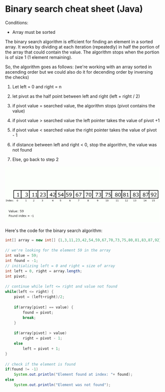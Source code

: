 # Binary search cheat sheet (Java)

Conditions:

- Array must be sorted

The binary search algorithm is efficient for finding an element in a sorted array. It works by dividing at each iteration (repeatedly) in half the portion of the array that could contain the value. The algorithm stops when the portion is of size 1 (1 element remaining).

So, the algorithm goes as follows: (we're working with an array sorted in ascending order but we could also do it for decending order by inversing the checks)

1. Let left = 0 and right = n

2. let pivot as the half point between left and right (left + right / 2)

3. if pivot value = searched value, the algorithm stops (pivot contains the value)

4. if pivot value >  searched value the left pointer takes the value of pivot +1

5. if pivot value < searched value the right pointer takes the value of pivot - 1

6. if distance between left and right < 0, stop the algorithm, the value was not found

7. Else, go back to step 2

![](https://github.com/touir1/Algorithms-Data-Structures-Cheat-sheet/blob/main/Algorithms/Search/Images/Binary_search_animation.gif)



Here's the code for the binary search algorithm:

```java
int[] array = new int[] {1,3,11,23,42,54,59,67,70,73,75,80,81,83,87,92};
		
// we're looking for the element 59 in the array
int value = 59;
int found = -1;
// initializing left = 0 and right = size of array
int left = 0, right = array.length;
int pivot;

// continue while left <= right and value not found
while(left <= right) {
	pivot = (left+right)/2;
	
	if(array[pivot] == value) {
		found = pivot;
		break;
	}
	
	if(array[pivot] > value)
		right = pivot - 1;
	else
		left = pivot + 1;
}

// check if the element is found
if(found != -1)
	System.out.println("Element found at index: "+ found);
else
	System.out.println("Element was not found");
```
